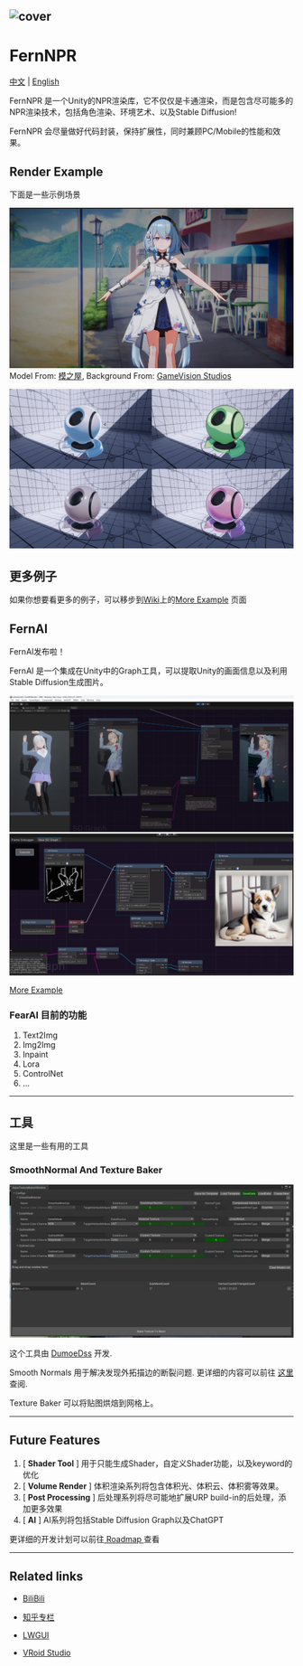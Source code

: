 ![cover](https://github.com/DeJhon-Huang/FernNPR/blob/master/DocAssets/cover.jpg)
------------------------------------

# FernNPR

[中文](https://github.com/DeJhon-Huang/FernNPR/blob/master/README_CN.md) | [English](https://github.com/DeJhon-Huang/FernNPR/blob/master/README.md)

FernNPR 是一个Unity的NPR渲染库，它不仅仅是卡通渲染，而是包含尽可能多的NPR渲染技术，包括角色渲染、环境艺术、以及Stable Diffusion!

FernNPR 会尽量做好代码封装，保持扩展性，同时兼顾PC/Mobile的性能和效果。

## Render Example
下面是一些示例场景

![](DocAssets/11-22.jpg)
Model From: [模之屋](https://www.aplaybox.com/details/model/S5d7KiigvyIb), Background From: [GameVision Studios](https://gamevision.artstation.com/projects/ZGZxYG)

![](DocAssets/MaterialBall.jpg)

## 更多例子

如果你想要看更多的例子，可以移步到[Wiki](https://github.com/DeJhon-Huang/FernNPR/wiki)上的[More Example](https://github.com/DeJhon-Huang/FernNPR/wiki/More-Example) 页面

## FernAI

FernAI发布啦！

FernAI 是一个集成在Unity中的Graph工具，可以提取Unity的画面信息以及利用Stable Diffusion生成图片。

![](DocAssets/SD/SDInpaint.jpg)
![](DocAssets/SD/StableControlNet.jpg)

[More Example](https://github.com/DeJhon-Huang/FernNPR/wiki/Stable-Graph-Example)

### FearAI 目前的功能
1. Text2Img
2. Img2Img
3. Inpaint
4. Lora
5. ControlNet
6. ...
___

## 工具
这里是一些有用的工具

### SmoothNormal And Texture Baker

![](DocAssets/texturebaketool.jpg)

这个工具由 [DumoeDss](https://github.com/DumoeDss) 开发.

Smooth Normals 用于解决发现外拓描边的断裂问题. 更详细的内容可以前往 [这里](https://github.com/DumoeDss/AquaSmoothNormals) 查阅.

Texture Baker 可以将贴图烘焙到网格上。

___

## Future Features

1. [ **Shader Tool** ] 用于只能生成Shader，自定义Shader功能，以及keyword的优化
2. [ **Volume Render** ] 体积渲染系列将包含体积光、体积云、体积雾等效果。
3. [ **Post Processing** ] 后处理系列将尽可能地扩展URP build-in的后处理，添加更多效果
4. [ **AI** ] AI系列将包括Stable Diffusion Graph以及ChatGPT

更详细的开发计划可以前往[ Roadmap ](https://github.com/orgs/FernRender/projects/1)查看
___

## Related links

- [BiliBili](https://space.bilibili.com/477693184)

- [知乎专栏](https://www.zhihu.com/column/c_1587028302690304000)

- [LWGUI](https://github.com/JasonMa0012/LWGUI)

- [VRoid Studio](https://vroid.com/en)
